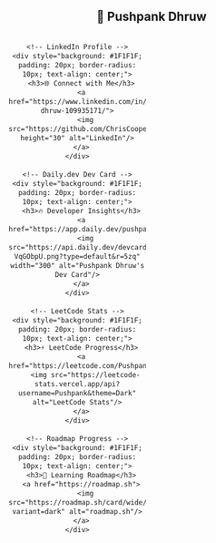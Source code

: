 <div align="center">
  <h2>🚀 Pushpank Dhruw</h2>
</div>

<div align="center">
  <div style="display: grid; grid-template-columns: repeat(2, 1fr); gap: 20px; max-width: 800px; margin: auto;">
    
    <!-- LinkedIn Profile -->
    <div style="background: #1F1F1F; padding: 20px; border-radius: 10px; text-align: center;">
      <h3>🌐 Connect with Me</h3>
      <a href="https://www.linkedin.com/in/%E2%9A%A1pushpank-dhruw-109935171/">
        <img src="https://github.com/ChrisCooper0/ChrisCooper0/blob/main/linkedin.svg" height="30" alt="LinkedIn"/>
      </a>
    </div>

    <!-- Daily.dev Dev Card -->
    <div style="background: #1F1F1F; padding: 20px; border-radius: 10px; text-align: center;">
      <h3>🔥 Developer Insights</h3>
      <a href="https://app.daily.dev/pushpank_dhruw">
        <img src="https://api.daily.dev/devcards/v2/0-VqGObpU.png?type=default&r=5zq" width="300" alt="Pushpank Dhruw's Dev Card"/>
      </a>
    </div>

    <!-- LeetCode Stats -->
    <div style="background: #1F1F1F; padding: 20px; border-radius: 10px; text-align: center;">
      <h3>⚡ LeetCode Progress</h3>
      <a href="https://leetcode.com/Pushpank">
        <img src="https://leetcode-stats.vercel.app/api?username=Pushpank&theme=Dark" alt="LeetCode Stats"/>
      </a>
    </div>

    <!-- Roadmap Progress -->
    <div style="background: #1F1F1F; padding: 20px; border-radius: 10px; text-align: center;">
      <h3>📌 Learning Roadmap</h3>
      <a href="https://roadmap.sh">
        <img src="https://roadmap.sh/card/wide/6532fd49b5d7a4eb01ed2382?variant=dark" alt="roadmap.sh"/>
      </a>
    </div>

  </div>
</div>
